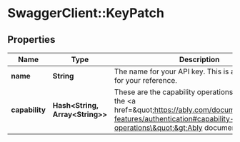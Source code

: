 # SwaggerClient::KeyPatch

## Properties
Name | Type | Description | Notes
------------ | ------------- | ------------- | -------------
**name** | **String** | The name for your API key. This is a friendly name for your reference. | [optional] 
**capability** | **Hash&lt;String, Array&lt;String&gt;&gt;** | These are the capability operations described in the &lt;a href&#x3D;\&quot;https://ably.com/documentation/core-features/authentication#capability-operations\&quot;&gt;Ably documentation&lt;/a&gt;. | [optional] 

